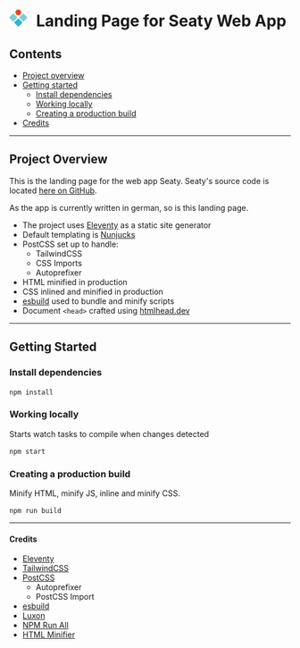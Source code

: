 <h1><img src="./src/static/logo.svg" style="width: 2rem; height: 2rem; margin-right: 1rem;" alt="Seaty Logo">Landing Page for Seaty Web App</h1>

## Contents

- [Project overview](#project-overview)
- [Getting started](#getting-started)
  - [Install dependencies](#install-dependencies)
  - [Working locally](#working-locally)
  - [Creating a production build](#creating-a-production-build)
- [Credits](#credits)

---

## Project Overview

This is the landing page for the web app Seaty. Seaty's source code is located [here on GitHub](https://github.com/christiankozalla/sitzplan).

As the app is currently written in german, so is this landing page.

- The project uses [Eleventy](https://11ty.dev) as a static site generator
- Default templating is [Nunjucks](https://mozilla.github.io/nunjucks/)
- PostCSS set up to handle:
  - TailwindCSS
  - CSS Imports
  - Autoprefixer
- HTML minified in production
- CSS inlined and minified in production
- [esbuild](https://esbuild.github.io/) used to bundle and minify scripts
- Document `<head>` crafted using [htmlhead.dev](https://htmlhead.dev)

---

## Getting Started

### Install dependencies

```
npm install
```

### Working locally

Starts watch tasks to compile when changes detected

```
npm start
```

### Creating a production build

Minify HTML, minify JS, inline and minify CSS.

```
npm run build
```

---

#### Credits

- [Eleventy](https://11ty.dev)
- [TailwindCSS](https://tailwindcss.com/)
- [PostCSS](https://github.com/postcss)
  - Autoprefixer
  - PostCSS Import
- [esbuild](https://esbuild.github.io/)
- [Luxon](https://moment.github.io/luxon/)
- [NPM Run All](https://www.npmjs.com/package/npm-run-all)
- [HTML Minifier](https://www.npmjs.com/package/html-minifier)
